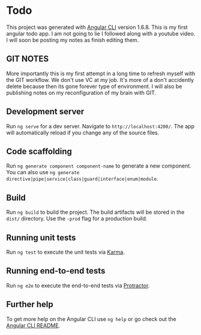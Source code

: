 # Todo

This project was generated with [Angular CLI](https://github.com/angular/angular-cli) version 1.6.8.
This is my first angular todo app. I am not going to lie I followed along with a youtube video.
I will soon be posting my notes as finish editing them.

## GIT NOTES

More importantly this is my first attempt in a long time to refresh myself with the GIT workflow. We don't use VC at my job.
It's more of a don't accidently delete because then its gone forever type of environment.
I will also be publishing notes on my reconfiguration of my brain with GIT.

## Development server

Run `ng serve` for a dev server. Navigate to `http://localhost:4200/`. The app will automatically reload if you change any of the source files.

## Code scaffolding

Run `ng generate component component-name` to generate a new component. You can also use `ng generate directive|pipe|service|class|guard|interface|enum|module`.

## Build

Run `ng build` to build the project. The build artifacts will be stored in the `dist/` directory. Use the `-prod` flag for a production build.

## Running unit tests

Run `ng test` to execute the unit tests via [Karma](https://karma-runner.github.io).

## Running end-to-end tests

Run `ng e2e` to execute the end-to-end tests via [Protractor](http://www.protractortest.org/).

## Further help

To get more help on the Angular CLI use `ng help` or go check out the [Angular CLI README](https://github.com/angular/angular-cli/blob/master/README.md).
